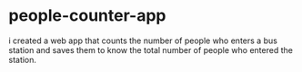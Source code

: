 # people-counter-app
i created a web app that counts the number of people who enters a bus station and saves them to know the total number of people who entered the station.
